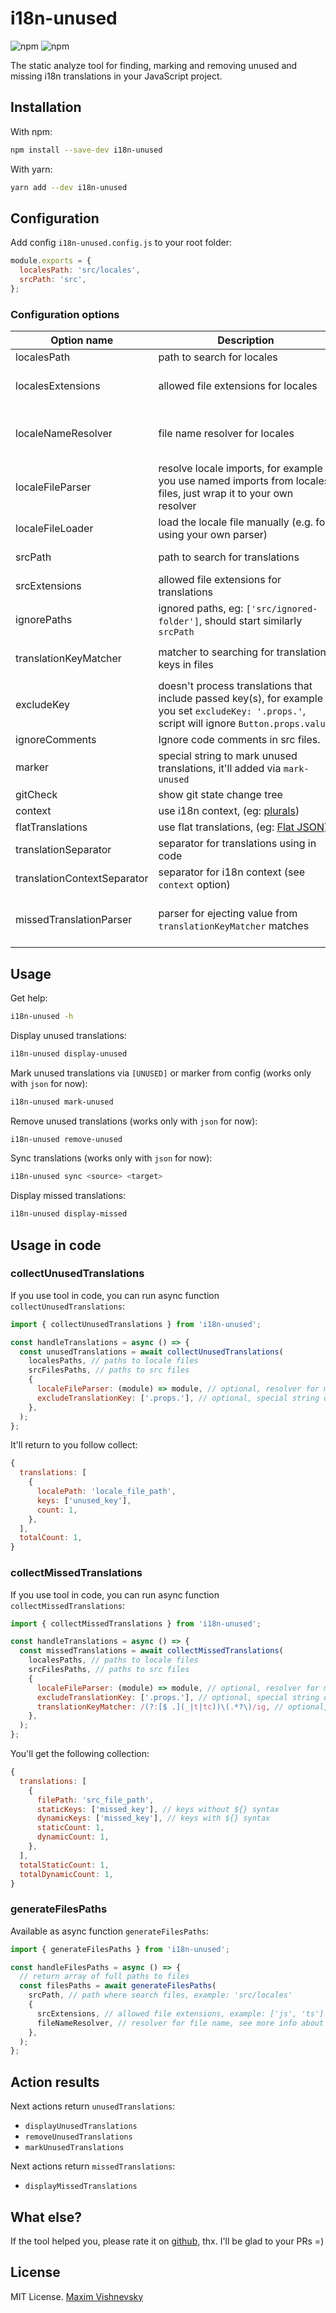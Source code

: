 # i18n-unused

![npm](https://img.shields.io/npm/v/i18n-unused?color=red&label=version&link=https://www.npmjs.com/package/i18n-unused)
![npm](https://img.shields.io/npm/dt/i18n-unused?color=green&link=https://www.npmjs.com/package/i18n-unused)

The static analyze tool for finding, marking and removing unused and missing i18n translations in your JavaScript project.

## Installation

With npm:
```bash
npm install --save-dev i18n-unused
```

With yarn:
```bash
yarn add --dev i18n-unused
```

## Configuration

Add config `i18n-unused.config.js` to your root folder:

```javascript
module.exports = {
  localesPath: 'src/locales',
  srcPath: 'src',
};
```
### Configuration options

| Option name | <div style="width: 280px">Description</div> | Required | Type | <div style="min-width: 100px">Default value</div> |
| --- | --- | --- | --- | --- |
| localesPath           | path to search for locales | yes | string | -
| localesExtensions     | allowed file extensions for locales | no | string[] | if not set `localeNameResolver`: ['json']
| localeNameResolver    | file name resolver for locales | no | RegExp, (name: string) => boolean | -
| localeFileParser      | resolve locale imports, for example if you use named imports from locales files, just wrap it to your own resolver | no | (module) => module | fn, return `module.default` or `module`
| localeFileLoader      | load the locale file manually (e.g. for using your own parser) | no | (filePath) => object | -
| srcPath               | path to search for translations | no | string | `''` (same as run folder)
| srcExtensions         | allowed file extensions for translations | no | string[] | ['js', 'ts', 'jsx', 'tsx', 'vue']
| ignorePaths           | ignored paths, eg: `['src/ignored-folder']`, should start similarly `srcPath` | no | string[] | -
| translationKeyMatcher | matcher to searching for translation keys in files | no | RegExp | RegExp, match `$_`, `$t`, `t`, `$tc`, `tc` and `i18nKey`
| excludeKey            | doesn't process translations that include passed key(s), for example if you set `excludeKey: '.props.'`, script will ignore `Button.props.value`. | no | string, string[] | -
| ignoreComments        | Ignore code comments in src files. | no | boolean | false
| marker                | special string to mark unused translations, it'll added via `mark-unused` | no | string | '[UNUSED]'
| gitCheck              | show git state change tree | no | boolean | false
| context               | use i18n context, (eg: [plurals](https://www.i18next.com/translation-function/context)) | no | boolean | true
| flatTranslations      | use flat translations, (eg: [Flat JSON](https://www.codeandweb.com/babeledit/documentation/file-formats#flat-json)) | no | boolean | false
| translationSeparator         | separator for translations using in code | no | string | '.'
| translationContextSeparator  | separator for i18n context (see `context` option) | no | string | '_'
| missedTranslationParser  | parser for ejecting value from `translationKeyMatcher` matches | no | RegExp, (v: string) => string | RegExp, match value inside rounded brackets

## Usage

Get help:
```bash
i18n-unused -h
```

Display unused translations:
```bash
i18n-unused display-unused
```

Mark unused translations via `[UNUSED]` or marker from config (works only with `json` for now):
```bash
i18n-unused mark-unused
```

Remove unused translations (works only with `json` for now):
```bash
i18n-unused remove-unused
```

Sync translations (works only with `json` for now):
```bash
i18n-unused sync <source> <target>
```

Display missed translations:
```bash
i18n-unused display-missed
```

## Usage in code

### collectUnusedTranslations

If you use tool in code, you can run async function `collectUnusedTranslations`:

```javascript
import { collectUnusedTranslations } from 'i18n-unused';

const handleTranslations = async () => {
  const unusedTranslations = await collectUnusedTranslations(
    localesPaths, // paths to locale files
    srcFilesPaths, // paths to src files
    {
      localeFileParser: (module) => module, // optional, resolver for module
      excludeTranslationKey: ['.props.'], // optional, special string or sting[] to exclude flat translations
    },
  );
};
```

It'll return to you follow collect:

```javascript
{
  translations: [
    {
      localePath: 'locale_file_path',
      keys: ['unused_key'],
      count: 1,
    },
  ],
  totalCount: 1,
}
```

### collectMissedTranslations

If you use tool in code, you can run async function `collectMissedTranslations`:

```javascript
import { collectMissedTranslations } from 'i18n-unused';

const handleTranslations = async () => {
  const missedTranslations = await collectMissedTranslations(
    localesPaths, // paths to locale files
    srcFilesPaths, // paths to src files
    {
      localeFileParser: (module) => module, // optional, resolver for module
      excludeTranslationKey: ['.props.'], // optional, special string or sting[] to exclude flat translations
      translationKeyMatcher: /(?:[$ .](_|t|tc))\(.*?\)/ig, // optional, match translation keys in files
    },
  );
};
```

You'll get the following collection:

```javascript
{
  translations: [
    {
      filePath: 'src_file_path',
      staticKeys: ['missed_key'], // keys without ${} syntax
      dynamicKeys: ['missed_key'], // keys with ${} syntax
      staticCount: 1,
      dynamicCount: 1,
    },
  ],
  totalStaticCount: 1,
  totalDynamicCount: 1,
}
```

### generateFilesPaths

Available as async function `generateFilesPaths`:

```javascript
import { generateFilesPaths } from 'i18n-unused';

const handleFilesPaths = async () => {
  // return array of full paths to files
  const filesPaths = await generateFilesPaths(
    srcPath, // path where search files, example: 'src/locales'
    {
      srcExtensions, // allowed file extensions, example: ['js', 'ts']
      fileNameResolver, // resolver for file name, see more info about 'localeNameResolver' option
    },
  );
};
```

## Action results

Next actions return `unusedTranslations`:
  - `displayUnusedTranslations`
  - `removeUnusedTranslations`
  - `markUnusedTranslations`

Next actions return `missedTranslations`:
- `displayMissedTranslations`

## What else?

If the tool helped you, please rate it on [github](https://github.com/mxmvshnvsk/i18n-unused), thx. I'll be glad to your PRs =)

## License

MIT License. [Maxim Vishnevsky](https://github.com/mxmvshnvsk)
